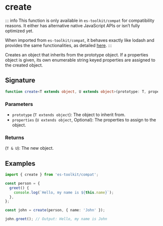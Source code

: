 # create

::: info
This function is only available in `es-toolkit/compat` for compatibility reasons. It either has alternative native JavaScript APIs or isn’t fully optimized yet.

When imported from `es-toolkit/compat`, it behaves exactly like lodash and provides the same functionalities, as detailed [here](../../../compatibility.md).
:::

Creates an object that inherits from the prototype object. If a properties object is given, its own enumerable string keyed properties are assigned to the created object.

## Signature

```typescript
function create<T extends object, U extends object>(prototype: T, properties?: U): T & U;
```

### Parameters

- `prototype` (`T extends object`): The object to inherit from.
- `properties` (`U extends object`, Optional): The properties to assign to the object.

### Returns

(`T & U`): The new object.

## Examples

```typescript
import { create } from 'es-toolkit/compat';

const person = {
  greet() {
    console.log(`Hello, my name is ${this.name}`);
  },
};

const john = create(person, { name: 'John' });

john.greet(); // Output: Hello, my name is John
```
